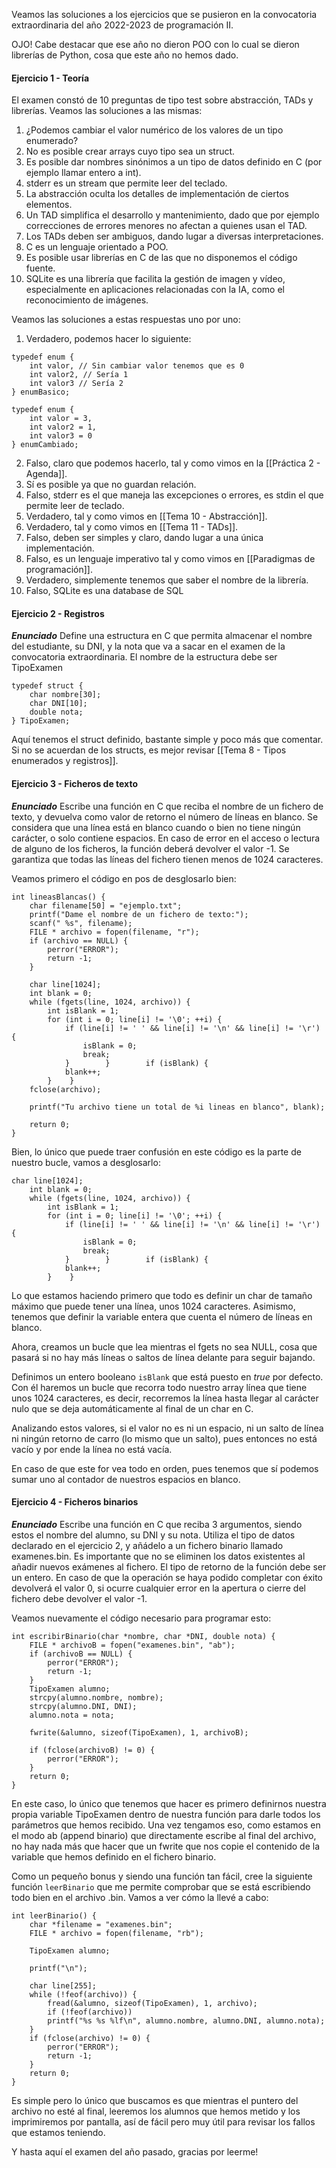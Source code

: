 Veamos las soluciones a los ejercicios que se pusieron en la convocatoria extraordinaria del año 2022-2023 de programación II. 

OJO! Cabe destacar que ese año no dieron POO con lo cual se dieron librerías de Python, cosa que este año no hemos dado.

#### Ejercicio 1 - Teoría
El examen constó de 10 preguntas de tipo test sobre abstracción, TADs y librerías. Veamos las soluciones a las mismas:

1. ¿Podemos cambiar el valor numérico de los valores de un tipo enumerado?
2. No es posible crear arrays cuyo tipo sea un struct.
3. Es posible dar nombres sinónimos a un tipo de datos definido en C (por ejemplo llamar entero a int).
4. stderr es un stream que permite leer del teclado.
5. La abstracción oculta los detalles de implementación de ciertos elementos.
6. Un TAD simplifica el desarrollo y mantenimiento, dado que por ejemplo correcciones de errores menores no afectan a quienes usan el TAD.
7. Los TADs deben ser ambiguos, dando lugar a diversas interpretaciones.
8. C es un lenguaje orientado a POO.
9. Es posible usar librerías en C de las que no disponemos el código fuente.
10. SQLite es una librería que facilita la gestión de imagen y vídeo, especialmente en aplicaciones relacionadas con la IA, como el reconocimiento de imágenes.

Veamos las soluciones a estas respuestas uno por uno:

1. Verdadero, podemos hacer lo siguiente:

```
typedef enum {
	int valor, // Sin cambiar valor tenemos que es 0
	int valor2, // Sería 1
	int valor3 // Sería 2
} enumBasico;

typedef enum {
	int valor = 3,
	int valor2 = 1,
	int valor3 = 0
} enumCambiado;
```

2. Falso, claro que podemos hacerlo, tal y como vimos en la [[Práctica 2 - Agenda]].
3. Sí es posible ya que no guardan relación.
4. Falso, stderr es el que maneja las excepciones o errores, es stdin el que permite leer de teclado.
5. Verdadero, tal y como vimos en [[Tema 10 - Abstracción]].
6. Verdadero, tal y como vimos en [[Tema 11 - TADs]].
7. Falso, deben ser simples y claro, dando lugar a una única implementación.
8. Falso, es un lenguaje imperativo tal y como vimos en [[Paradigmas de programación]].
9. Verdadero, simplemente tenemos que saber el nombre de la librería.
10. Falso, SQLite es una database de SQL

#### Ejercicio 2 - Registros

***Enunciado***
Define una estructura en C que permita almacenar el nombre del estudiante, su DNI, y la nota que va a sacar en el examen de la convocatoria extraordinaria. El nombre de la estructura debe ser TipoExamen

```
typedef struct {  
    char nombre[30];  
    char DNI[10];  
    double nota;  
} TipoExamen;
```

Aquí tenemos el struct definido, bastante simple y poco más que comentar. Si no se acuerdan de los structs, es mejor revisar [[Tema 8 - Tipos enumerados y registros]].

#### Ejercicio 3 - Ficheros de texto

***Enunciado***
Escribe una función en C que reciba el nombre de un fichero de texto, y devuelva como valor de retorno el número de líneas en blanco. Se considera que una línea está en blanco cuando o bien no tiene ningún carácter, o solo contiene espacios. En caso de error en el acceso o lectura de alguno de los ficheros, la función deberá devolver el valor -1. Se garantiza que todas las líneas del fichero tienen menos de 1024 caracteres.

Veamos primero el código en pos de desglosarlo bien:

```
int lineasBlancas() {  
    char filename[50] = "ejemplo.txt";  
    printf("Dame el nombre de un fichero de texto:");  
    scanf(" %s", filename);  
    FILE * archivo = fopen(filename, "r");  
    if (archivo == NULL) {  
        perror("ERROR");  
        return -1;  
    }  
  
    char line[1024];  
    int blank = 0;  
    while (fgets(line, 1024, archivo)) {  
        int isBlank = 1;  
        for (int i = 0; line[i] != '\0'; ++i) {  
            if (line[i] != ' ' && line[i] != '\n' && line[i] != '\r') {  
                isBlank = 0;  
                break;  
            }        }        if (isBlank) {  
            blank++;  
        }    }  
    fclose(archivo);  
  
    printf("Tu archivo tiene un total de %i lineas en blanco", blank);  
  
    return 0;  
}
```

Bien, lo único que puede traer confusión en este código es la parte de nuestro bucle, vamos a desglosarlo:

```
char line[1024];  
    int blank = 0;  
    while (fgets(line, 1024, archivo)) {  
        int isBlank = 1;  
        for (int i = 0; line[i] != '\0'; ++i) {  
            if (line[i] != ' ' && line[i] != '\n' && line[i] != '\r') {  
                isBlank = 0;  
                break;  
            }        }        if (isBlank) {  
            blank++;  
        }    }  
```

Lo que estamos haciendo primero que todo es definir un char de tamaño máximo que puede tener una línea, unos 1024 caracteres. Asimismo, tenemos que definir la variable entera que cuenta el número de líneas en blanco.

Ahora, creamos un bucle que lea mientras el fgets no sea NULL, cosa que pasará si no hay más líneas o saltos de línea delante para seguir bajando.

Definimos un entero booleano `isBlank` que está puesto en *true* por defecto. Con él haremos un bucle que recorra todo nuestro array línea que tiene unos 1024 caracteres, es decir, recorremos la línea hasta llegar al carácter nulo que se deja automáticamente al final de un char en C.

Analizando estos valores, si el valor no es ni un espacio, ni un salto de línea ni ningún retorno de carro (lo mismo que un salto), pues entonces no está vacío y por ende la línea no está vacía.

En caso de que este for vea todo en orden, pues tenemos que sí podemos sumar uno al contador de nuestros espacios en blanco.

#### Ejercicio 4 - Ficheros binarios

***Enunciado***
Escribe una función en C que reciba 3 argumentos, siendo estos el nombre del alumno, su DNI y su nota. Utiliza el tipo de datos declarado en el ejercicio 2, y añádelo a un fichero binario llamado examenes.bin. Es importante que no se eliminen los datos existentes al añadir nuevos exámenes al fichero. El tipo de retorno de la función debe ser un entero. En caso de que la operación se haya podido completar con éxito devolverá el valor 0, si ocurre cualquier error en la apertura o cierre del fichero debe devolver el valor -1. 

Veamos nuevamente el código necesario para programar esto:

```
int escribirBinario(char *nombre, char *DNI, double nota) {  
    FILE * archivoB = fopen("examenes.bin", "ab");  
    if (archivoB == NULL) {  
        perror("ERROR");  
        return -1;  
    }  
    TipoExamen alumno;  
    strcpy(alumno.nombre, nombre);  
    strcpy(alumno.DNI, DNI);  
    alumno.nota = nota;  
  
    fwrite(&alumno, sizeof(TipoExamen), 1, archivoB);  
  
    if (fclose(archivoB) != 0) {  
        perror("ERROR");  
    }  
    return 0;  
}
```

En este caso, lo único que tenemos que hacer es primero definirnos nuestra propia variable TipoExamen dentro de nuestra función para darle todos los parámetros que hemos recibido. Una vez tengamos eso, como estamos en el modo ab (append binario) que directamente escribe al final del archivo, no hay nada más que hacer que un fwrite que nos copie el contenido de la variable que hemos definido en el fichero binario.

Como un pequeño bonus y siendo una función tan fácil, cree la siguiente función `leerBinario` que me permite comprobar que se está escribiendo todo bien en el archivo .bin. Vamos a ver cómo la llevé a cabo:

```
int leerBinario() {  
    char *filename = "examenes.bin";  
    FILE * archivo = fopen(filename, "rb");  
  
    TipoExamen alumno;  
  
    printf("\n");  
  
    char line[255];  
    while (!feof(archivo)) {  
        fread(&alumno, sizeof(TipoExamen), 1, archivo);  
        if (!feof(archivo))  
        printf("%s %s %lf\n", alumno.nombre, alumno.DNI, alumno.nota);  
    }  
    if (fclose(archivo) != 0) {  
        perror("ERROR");  
        return -1;  
    }  
    return 0;  
}
```

Es simple pero lo único que buscamos es que mientras el puntero del archivo no esté al final, leeremos los alumnos que hemos metido y los imprimiremos por pantalla, así de fácil pero muy útil para revisar los fallos que estamos teniendo.

Y hasta aquí el examen del año pasado, gracias por leerme!

